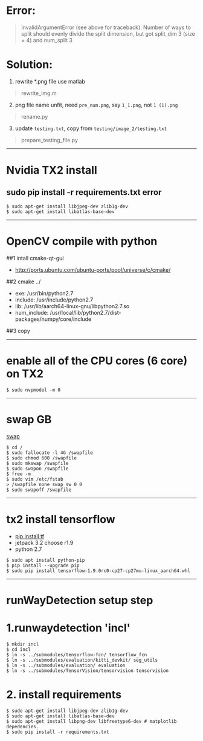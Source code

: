 # Error: 
> InvalidArgumentError (see above for traceback): Number of ways to split should evenly divide the split dimension, but got split_dim 3 (size = 4) and num_split 3

# Solution:
1. rewrite *.png file use matlab
> rewrite_img.m
2. png file name unfit, need `pre_num.png`, say `1_1.png`, not `1 (1).png`
>  rename.py
3. update `testing.txt`, copy from `testing/image_2/testing.txt`
> prepare_testing_file.py

------
# Nvidia TX2 install
## sudo pip install -r requirements.txt error
```shell
$ sudo apt-get install libjpeg-dev zlib1g-dev
$ sudo apt-get install libatlas-base-dev
```

------
# OpenCV compile with python
##1 intall cmake-qt-gui
* http://ports.ubuntu.com/ubuntu-ports/pool/universe/c/cmake/

##2 cmake ../
* exe: /usr/bin/python2.7
* include: /usr/include/python2.7
* lib: /usr/lib/aarch64-linux-gnu/libpython2.7.so
* num_include: /usr/local/lib/python2.7/dist-packages/numpy/core/include

##3 copy

------
# enable all of the CPU cores (6 core) on TX2
```shell
$ sudo nvpmodel -m 0
```

------
# swap GB
[swap](https://www.cnblogs.com/EasonJim/p/7487596.html)
```shell
$ cd /
$ sudo fallocate -l 4G /swapfile 
$ sudo chmod 600 /swapfile
$ sudo mkswap /swapfile
$ sudo swapon /swapfile
$ free -m
$ sudo vim /etc/fstab
> /swapfile none swap sw 0 0
$ sudo swapoff /swapfile
```

------
# tx2 install tensorflow
* [pip install tf](https://devtalk.nvidia.com/default/topic/1031300/jetson-tx2/tensorflow-1-8-wheel-with-jetpack-3-2-/)
* jetpack 3.2 choose r1.9
* python 2.7
```shell
$ sudo apt install python-pip
$ pip install --upgrade pip
$ sudo pip install tensorflow-1.9.0rc0-cp27-cp27mu-linux_aarch64.whl
```

------
# runWayDetection setup step
# 1.runwaydetection 'incl'
```shell
$ mkdir incl
$ cd incl
$ ln -s ../submodules/tensorflow-fcn/ tensorflow_fcn
$ ln -s ../submodules/evaluation/kitti_devkit/ seg_utils
$ ln -s ../submodules/evaluation/ evaluation
$ ln -s ../submodules/TensorVision/tensorvision tensorvision
```
# 2. install requirements
```shell
$ sudo apt-get install libjpeg-dev zlib1g-dev 
$ sudo apt-get install libatlas-base-dev 
$ sudo apt-get install libpng-dev libfreetype6-dev # matplotlib depedencies.
$ sudo pip install -r requirements.txt
```

